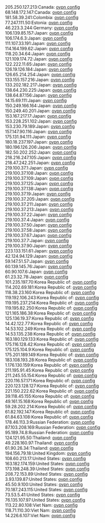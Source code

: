 205.250.127.213:Canada: [ovpn config](vpn/205_250_127_213.ovpn)  
68.148.172.147:Canada: [ovpn config](vpn/68_148_172_147.ovpn)  
181.58.39.241:Colombia: [ovpn config](vpn/181_58_39_241.ovpn)  
77.247.111.50:Estonia: [ovpn config](vpn/77_247_111_50.ovpn)  
46.223.3.244:Germany: [ovpn config](vpn/46_223_3_244.ovpn)  
106.139.85.157:Japan: [ovpn config](vpn/106_139_85_157.ovpn)  
106.174.6.3:Japan: [ovpn config](vpn/106_174_6_3.ovpn)  
111.107.33.191:Japan: [ovpn config](vpn/111_107_33_191.ovpn)  
114.164.199.62:Japan: [ovpn config](vpn/114_164_199_62.ovpn)  
118.20.34.64:Japan: [ovpn config](vpn/118_20_34_64.ovpn)  
121.109.174.72:Japan: [ovpn config](vpn/121_109_174_72.ovpn)  
122.222.11.65:Japan: [ovpn config](vpn/122_222_11_65.ovpn)  
126.19.126.184:Japan: [ovpn config](vpn/126_19_126_184.ovpn)  
126.65.214.254:Japan: [ovpn config](vpn/126_65_214_254.ovpn)  
133.155.157.216:Japan: [ovpn config](vpn/133_155_157_216.ovpn)  
133.202.182.217:Japan: [ovpn config](vpn/133_202_182_217.ovpn)  
138.64.230.225:Japan: [ovpn config](vpn/138_64_230_225.ovpn)  
138.64.87.156:Japan: [ovpn config](vpn/138_64_87_156.ovpn)  
14.15.69.111:Japan: [ovpn config](vpn/14_15_69_111.ovpn)  
150.249.166.164:Japan: [ovpn config](vpn/150_249_166_164.ovpn)  
150.249.40.201:Japan: [ovpn config](vpn/150_249_40_201.ovpn)  
153.167.217.17:Japan: [ovpn config](vpn/153_167_217_17.ovpn)  
153.228.251.102:Japan: [ovpn config](vpn/153_228_251_102.ovpn)  
153.230.79.189:Japan: [ovpn config](vpn/153_230_79_189.ovpn)  
157.147.90.116:Japan: [ovpn config](vpn/157_147_90_116.ovpn)  
175.131.94.111:Japan: [ovpn config](vpn/175_131_94_111.ovpn)  
180.18.237.197:Japan: [ovpn config](vpn/180_18_237_197.ovpn)  
180.196.126.206:Japan: [ovpn config](vpn/180_196_126_206.ovpn)  
182.50.202.252:Japan: [ovpn config](vpn/182_50_202_252.ovpn)  
218.216.247.105:Japan: [ovpn config](vpn/218_216_247_105.ovpn)  
218.47.242.251:Japan: [ovpn config](vpn/218_47_242_251.ovpn)  
219.100.37.1:Japan: [ovpn config](vpn/219_100_37_1.ovpn)  
219.100.37.108:Japan: [ovpn config](vpn/219_100_37_108.ovpn)  
219.100.37.109:Japan: [ovpn config](vpn/219_100_37_109.ovpn)  
219.100.37.125:Japan: [ovpn config](vpn/219_100_37_125.ovpn)  
219.100.37.138:Japan: [ovpn config](vpn/219_100_37_138.ovpn)  
219.100.37.19:Japan: [ovpn config](vpn/219_100_37_19.ovpn)  
219.100.37.205:Japan: [ovpn config](vpn/219_100_37_205.ovpn)  
219.100.37.211:Japan: [ovpn config](vpn/219_100_37_211.ovpn)  
219.100.37.213:Japan: [ovpn config](vpn/219_100_37_213.ovpn)  
219.100.37.22:Japan: [ovpn config](vpn/219_100_37_22.ovpn)  
219.100.37.4:Japan: [ovpn config](vpn/219_100_37_4.ovpn)  
219.100.37.50:Japan: [ovpn config](vpn/219_100_37_50.ovpn)  
219.100.37.58:Japan: [ovpn config](vpn/219_100_37_58.ovpn)  
219.100.37.67:Japan: [ovpn config](vpn/219_100_37_67.ovpn)  
219.100.37.7:Japan: [ovpn config](vpn/219_100_37_7.ovpn)  
219.100.37.90:Japan: [ovpn config](vpn/219_100_37_90.ovpn)  
223.133.151.61:Japan: [ovpn config](vpn/223_133_151_61.ovpn)  
42.124.94.129:Japan: [ovpn config](vpn/42_124_94_129.ovpn)  
59.147.51.57:Japan: [ovpn config](vpn/59_147_51_57.ovpn)  
60.139.145.76:Japan: [ovpn config](vpn/60_139_145_76.ovpn)  
60.90.107.6:Japan: [ovpn config](vpn/60_90_107_6.ovpn)  
61.23.32.78:Japan: [ovpn config](vpn/61_23_32_78.ovpn)  
101.235.197.70:Korea Republic of: [ovpn config](vpn/101_235_197_70.ovpn)  
114.202.69.181:Korea Republic of: [ovpn config](vpn/114_202_69_181.ovpn)  
118.38.23.160:Korea Republic of: [ovpn config](vpn/118_38_23_160.ovpn)  
119.192.106.243:Korea Republic of: [ovpn config](vpn/119_192_106_243.ovpn)  
119.195.237.214:Korea Republic of: [ovpn config](vpn/119_195_237_214.ovpn)  
119.195.82.250:Korea Republic of: [ovpn config](vpn/119_195_82_250.ovpn)  
121.165.186.38:Korea Republic of: [ovpn config](vpn/121_165_186_38.ovpn)  
125.136.19.37:Korea Republic of: [ovpn config](vpn/125_136_19_37.ovpn)  
14.42.122.77:Korea Republic of: [ovpn config](vpn/14_42_122_77.ovpn)  
14.53.102.249:Korea Republic of: [ovpn config](vpn/14_53_102_249.ovpn)  
14.53.135.238:Korea Republic of: [ovpn config](vpn/14_53_135_238.ovpn)  
163.180.129.133:Korea Republic of: [ovpn config](vpn/163_180_129_133.ovpn)  
175.116.128.42:Korea Republic of: [ovpn config](vpn/175_116_128_42.ovpn)  
175.125.104.9:Korea Republic of: [ovpn config](vpn/175_125_104_9.ovpn)  
175.201.189.149:Korea Republic of: [ovpn config](vpn/175_201_189_149.ovpn)  
183.108.193.28:Korea Republic of: [ovpn config](vpn/183_108_193_28.ovpn)  
1.176.130.159:Korea Republic of: [ovpn config](vpn/1_176_130_159.ovpn)  
211.195.91.45:Korea Republic of: [ovpn config](vpn/211_195_91_45.ovpn)  
211.245.55.154:Korea Republic of: [ovpn config](vpn/211_245_55_154.ovpn)  
220.116.57.171:Korea Republic of: [ovpn config](vpn/220_116_57_171.ovpn)  
220.123.128.127:Korea Republic of: [ovpn config](vpn/220_123_128_127.ovpn)  
221.150.222.62:Korea Republic of: [ovpn config](vpn/221_150_222_62.ovpn)  
39.118.45.155:Korea Republic of: [ovpn config](vpn/39_118_45_155.ovpn)  
49.161.15.168:Korea Republic of: [ovpn config](vpn/49_161_15_168.ovpn)  
59.28.202.214:Korea Republic of: [ovpn config](vpn/59_28_202_214.ovpn)  
61.82.192.147:Korea Republic of: [ovpn config](vpn/61_82_192_147.ovpn)  
61.84.63.108:Korea Republic of: [ovpn config](vpn/61_84_63_108.ovpn)  
178.46.113.3:Russian Federation: [ovpn config](vpn/178_46_113_3.ovpn)  
87.103.208.169:Russian Federation: [ovpn config](vpn/87_103_208_169.ovpn)  
95.189.74.8:Russian Federation: [ovpn config](vpn/95_189_74_8.ovpn)  
124.121.95.50:Thailand: [ovpn config](vpn/124_121_95_50.ovpn)  
49.228.160.97:Thailand: [ovpn config](vpn/49_228_160_97.ovpn)  
61.90.26.34:Thailand: [ovpn config](vpn/61_90_26_34.ovpn)  
194.156.79.18:United Kingdom: [ovpn config](vpn/194_156_79_18.ovpn)  
108.60.213.17:United States: [ovpn config](vpn/108_60_213_17.ovpn)  
163.182.174.159:United States: [ovpn config](vpn/163_182_174_159.ovpn)  
173.198.248.39:United States: [ovpn config](vpn/173_198_248_39.ovpn)  
208.72.153.89:United States: [ovpn config](vpn/208_72_153_89.ovpn)  
3.93.139.87:United States: [ovpn config](vpn/3_93_139_87.ovpn)  
45.50.9.100:United States: [ovpn config](vpn/45_50_9_100.ovpn)  
70.187.243.115:United States: [ovpn config](vpn/70_187_243_115.ovpn)  
73.53.5.41:United States: [ovpn config](vpn/73_53_5_41.ovpn)  
76.135.107.97:United States: [ovpn config](vpn/76_135_107_97.ovpn)  
113.22.80.108:Viet Nam: [ovpn config](vpn/113_22_80_108.ovpn)  
118.71.110.30:Viet Nam: [ovpn config](vpn/118_71_110_30.ovpn)  
14.226.6.107:Viet Nam: [ovpn config](vpn/14_226_6_107.ovpn)  
